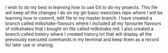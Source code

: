 
I wish to do my best in learning how to use Git to do my projects.
This file will keep all the changes I do on my git-basic-exercises repo where I
 will be learning how to commit, edit file to my master branch.
I have created a branch called milkshake-flavours where I included all my 
favourite flavours of milkshakes that I bought on file called milkshake.md.
I also created a branch called history where I created history.txt that will
display all the previously executed commands in my terminal and keep them as
a record for later use or sharing.

